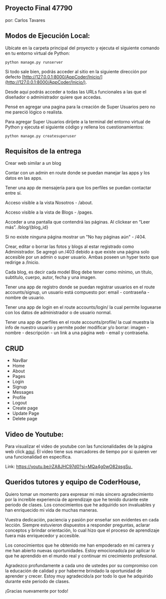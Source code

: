 ## Proyecto Final 47790
por: Carlos Tavares

## Modos de Ejecución Local:

Ubícate en la carpeta principal del proyecto y ejecuta el siguiente comando en tu entorno virtual de Python:

```python manage.py runserver ```

Si todo sale bien, podrás acceder al sitio en la siguiente dirección por defecto [http://127.0.0.1:8000/AppCoder/Inicio/](http://127.0.0.1:8000/AppCoder/Inicio/).

Desde aquí podrás acceder a todas las URLs funcionales a las que el diseñador o administrador quiere que accedas.

Pensé en agregar una pagina para la creación de Super Usuarios pero no me pareció lógico o realista.

Para agregar Super Usuarios dirijete a la terminal del entorno virtual de Python y ejecuta el siguiente código y rellena los cuestionamientos:

```python manage.py createsuperuser ```

## Requisitos de la entrega

Crear web similar a un blog

Contar con un admin en route donde se puedan manejar las apps y los datos en las apps.

Tener una app de mensajería para que los perfiles se puedan contactar entre sí.

Acceso visible a la vista Nosotros - /about.

Acceso visible a la vista de Blogs - /pages.

Acceder a una pantalla que contendrá las páginas. Al clickear en “Leer más”. /blog/{blog_id}

Si no existe ninguna página mostrar un "No hay páginas aún" - /404. 

Crear, editar o borrar las fotos y blogs al estar registrado como Administrador. Se agregó un /403 debido a que existe una página solo accesible por un admin o super usuario. Ambas poseen un hyper texto que redirige a /Inicio.

Cada blog, es decir cada model Blog debe tener como mínimo, un título, subtítulo, cuerpo, autor, fecha y una imagen.

Tener una app de registro donde se puedan registrar usuarios en el route accounts/signup, un usuario está compuesto por: email - contraseña - nombre de usuario.

Tener una app de login en el route accounts/login/ la cual permite loguearse con los datos de administrador o de usuario normal.

Tener una app de perfiles en el route accounts/profile/ la cual muestra la info de nuestro usuario y permite poder modificar y/o borrar: imagen - nombre - descripción -  un link a una página web - email y contraseña.

## CRUD

- NavBar
- Home
- About
- Pages
- Login
- Signup
- Messages
- Profile
- Logout
- Create page
- Update Page
- Delete page

## Video de Youtube:

Para visualizar el video de youtube con las funcionalidades de la página web click [aquí](https://youtu.be/rZA8JHC97d0?si=MQa4g0wO82qsgSu_). El video tiene sus marcadores de tiempo por si quieren ver una funcionalidad en específica.

Link: https://youtu.be/rZA8JHC97d0?si=MQa4g0wO82qsgSu_


## Queridos tutores y equipo de CoderHouse,

Quiero tomar un momento para expresar mi más sincero agradecimiento por la increíble experiencia de aprendizaje que he tenido durante este periodo de clases. Los conocimientos que he adquirido son invaluables y han enriquecido mi vida de muchas maneras.

Vuestra dedicación, paciencia y pasión por enseñar son evidentes en cada lección. Siempre estuvieron dispuestos a responder preguntas, aclarar conceptos y brindar orientación, lo cual hizo que el proceso de aprendizaje fuera más enriquecedor y accesible.

Los conocimientos que he obtenido me han empoderado en mi carrera y me han abierto nuevas oportunidades. Estoy emocionado/a por aplicar lo que he aprendido en el mundo real y continuar mi crecimiento profesional.

Agradezco profundamente a cada uno de ustedes por su compromiso con la educación de calidad y por haberme brindado la oportunidad de aprender y crecer. Estoy muy agradecido/a por todo lo que he adquirido durante este periodo de clases.

¡Gracias nuevamente por todo!